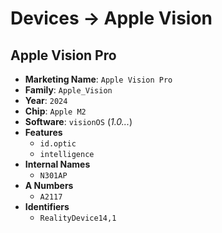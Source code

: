 # Devices → Apple Vision

## Apple Vision Pro
- **Marketing Name**: `Apple Vision Pro`
- **Family**: `Apple_Vision`
- **Year**: `2024`
- **Chip**: `Apple M2`
- **Software**: `visionOS` (_1.0..._)
- **Features**
  -  `id.optic`
  -  `intelligence`
- **Internal Names**
  -  `N301AP`
- **A Numbers**
  -  `A2117`
- **Identifiers**
  -  `RealityDevice14,1`
